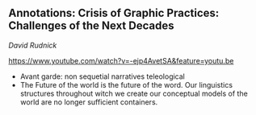 ## Annotations: Crisis of Graphic Practices: Challenges of the Next Decades
_David Rudnick_

https://www.youtube.com/watch?v=-ejp4AvetSA&feature=youtu.be

- Avant garde: non sequetial narratives teleological
- The Future of the world is the future of the word. Our linguistics structures throughout witch we create our conceptual models of the world are no longer sufficient containers.